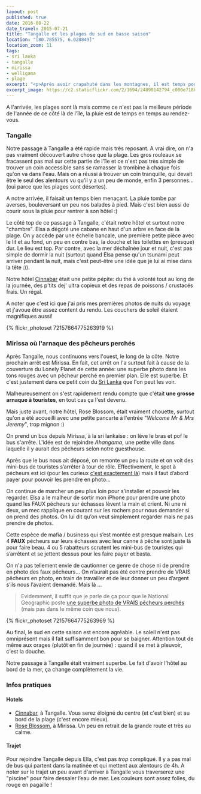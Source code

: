 ```yaml
---
layout: post
published: true
date: 2016-08-22
date_travel: 2015-07-21
title: "Tangalle et les plages du sud en basse saison"
location: "[80.785575, 6.028849]"
location_zoom: 11
tags:
- sri lanka
- tangalle
- mirissa
- welligama
- plage
excerpt: "<p>Après avoir crapahuté dans les montagnes, il est temps pour nous de revenir sur les plages pour un peu de tranquillité avant la fin le séjour.</p><p>Cap vers le sud, en bus, à fond la caisse sur les petites routes de montagnes. Même pas peur.</p>"
excerpt_image: https://c2.staticflickr.com/2/1694/24890142794_c000e718be_c.jpg
---
```

A l'arrivée, les plages sont là mais comme ce n'est pas la meilleure période de l'année de ce côté là de l'île, la pluie est de temps en temps au rendez-vous.

### Tangalle

Notre passage à Tangalle a été rapide mais très reposant. A vrai dire, on n'a pas vraiment découvert autre chose que la plage. Les gros rouleaux se fracassent pas mal sur cette partie de l'île et ce n'est pas très simple de trouver un coin accessible sans se ramasser la trombine à chaque fois qu'on va dans l'eau. Mais on a réussi à trouver un coin tranquille, qui devait être le seul des alentours vu qu'il y a un peu de monde, enfin 3 personnes... (oui parce que les plages sont désertes).

A notre arrivée, il faisait un temps bien menaçant. La pluie tombe par averses, bouleversant un peu nos balades à pied. Mais c'est bien aussi de courir sous la pluie pour rentrer à son hôtel :)

Le côté top de ce passage à Tangalle, c'était notre hôtel et surtout notre "chambre". Elsa a dégoté une cabane en haut d'un arbre en face de la plage. On y accède par une échelle bancale, une première petite pièce avec le lit et au fond, un peu en contre bas, la douche et les toilettes en (presque) dur. Le lieu est top. Par contre, avec la mer déchaînée jour et nuit, c'est pas simple de dormir la nuit (surtout quand Elsa pense qu'un tsunami peut arriver pendant la nuit, mais c'est peut-être une idée que je lui ai mise dans la tête :)).

Notre hôtel [Cinnabar](http://4sq.com/1ddH6sR) était une petite pépite: du thé à volonté tout au long de la journée, des p'tits dej' ultra copieux et des repas de poissons / crustacés frais. Un régal.

A noter que c'est ici que j'ai pris mes premières photos de nuits du voyage et j'avoue être assez content du rendu. Les couchers de soleil étaient magnifiques aussi!

{% flickr_photoset 72157664775263919 %}

### Mirissa où l'arnaque des pêcheurs perchés

Après Tangalle, nous continuons vers l'ouest, le long de la côte. Notre prochain arrêt est Mirissa. En fait, cet arrêt on l'a surtout fait à cause de la couverture du Lonely Planet de cette année: une superbe photo dans les tons rouges avec un pêcheur perché en premier plan. Elle est superbe. Et c'est justement dans ce petit coin du [Sri Lanka](/tag/srilanka) que l'on peut les voir.

Malheureusement on s'est rapidement rendu compte que c'était **une grosse arnaque à touristes**, en tout cas ça l'est devenu.

Mais juste avant, notre hôtel, Rose Blossom, était vraiment chouette, surtout qu'on a été accueilli avec une petite pancarte à l'entrée "*Welcome Mr & Mrs Jeremy*", trop mignon :)

On prend un bus depuis Mirissa, à la sri lankaise : on lève le bras et pof le bus s'arrête. L'idée est de rejoindre *Ahangama*, une petite ville dans laquelle il y aurait des pêcheurs selon notre guesthouse.

Après que le bus nous ait déposé, on remonte un peu la route et on voit des mini-bus de touristes s’arrêter à tour de rôle. Effectivement, le spot à pécheurs est ici (pour les curieux [c'est exactement là](https://www.google.fr/maps/search/5.969944,+80.367833/@5.9699455,80.3672272,314m/data=!3m2!1e3!4b1)) mais il faut d’abord payer pour pouvoir les prendre en photo...

On continue de marcher un peu plus loin pour s’installer et pouvoir les regarder. Elsa a le malheur de sortir mon iPhone pour prendre une photo quand les FAUX pécheurs sur échasses lèvent la main et crient. Ni une ni deux, un mec rapplique en courant sur les rochers pour nous demander si on prend des photos. On lui dit qu’on veut simplement regarder mais ne pas prendre de photos.

Cette espèce de mafia / business qui s’est montée est presque malsain. Les 4 **FAUX** pécheurs sur leurs échasses avec leur canne à pêche sont juste là pour faire beau. 4 ou 5 rabatteurs scrutent les mini-bus de touristes qui s’arrêtent et se jettent dessus pour les faire payer et basta.

On n'a pas tellement envie de cautionner ce genre de chose ni de prendre en photo des faux pêcheurs... On n’aurait pas été contre prendre de VRAIS pêcheurs en photo, en train de travailler et de leur donner un peu d’argent s’ils nous l’avaient demandé. Mais là ...

> Evidemment, il suffit que je parle de ça pour que le National Geographic poste [une superbe photo de VRAIS pêcheurs perchés](https://www.instagram.com/p/BGXfiZOIVQE/) (mais pas dans le même coin que nous).

{% flickr_photoset 72157664775263969 %}

Au final, le sud en cette saison est encore agréable. Le soleil n'est pas omniprésent mais il fait suffisamment bon pour se baigner. Attention tout de même aux orages (plutôt en fin de journée) : quand il se met à pleuvoir, c'est la douche.

Notre passage à Tangalle était vraiment superbe. Le fait d'avoir l'hôtel au bord de la mer, ça change complètement la vie.

### Infos pratiques

#### Hotels

 - [Cinnabar](http://4sq.com/1ddH6sR), à Tangalle. Vous serez éloigné du centre (et c'est bien) et au bord de la plage (c'est encore mieux).
 - [Rose Blossom](https://www.tripadvisor.fr/Hotel_Review-g1407334-d1910433-Reviews-Rose_Blossom_Guesthouse-Mirissa_Southern_Province.html), à Mirissa. Un peu en retrait de la grande route et très au calme.

#### Trajet

Pour rejoindre Tangalle depuis Ella, c'est pas _trop_ compliqué. Il y a pas mal de bus qui partent dans la matinée et qui mettent aux alentours de 4h.
A noter sur le trajet un peu avant d'arriver à Tangalle vous traverserez une "piscine" pour faire dessaler l’eau de mer. Les couleurs sont assez folles, du rouge en pagaille !
